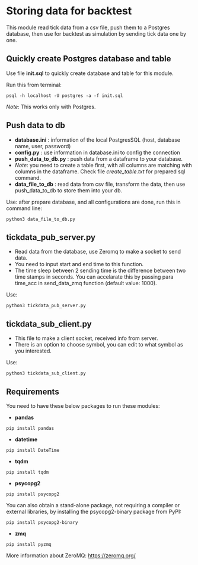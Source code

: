 # Storing data for backtest

This module read tick data from a csv file, push them to a Postgres database, then use for backtest as simulation by sending tick data one by one.

## Quickly create Postgres database and table

Use file **init.sql** to quickly create database and table for this module.

Run this from terminal:
```
psql -h localhost -U postgres -a -f init.sql
```
*Note*: This works only with Postgres.


## Push data to db

- **database.ini** : information of the local PostgresSQL (host, database name, user, password)
- **config.py** : use information in database.ini to config the connection
- **push_data_to_db.py** : push data from a dataframe to your database.
- *Note*: you need to create a table first, with all columns are matching with columns in the dataframe. Check file *create_table.txt* for prepared sql command.
- **data_file_to_db** : read data from csv file, transform the data, then use push_data_to_db to store them into your db.

Use: after prepare database, and all configurations are done, run this in command line:

```
python3 data_file_to_db.py
```

## tickdata_pub_server.py

- Read data from the database, use Zeromq to make a socket to send data.
- You need to input start and end time to this function.
- The time sleep between 2 sending time is the difference between two time stamps in seconds. You can accelarate this by passing para time_acc in send_data_zmq function (default value: 1000).

Use:
```
python3 tickdata_pub_server.py
```

## tickdata_sub_client.py

- This file to make a client socket, received info from server.
- There is an option to choose symbol, you can edit to what symbol as you interested.

Use:
```
python3 tickdata_sub_client.py
```
## Requirements

You need to have these below packages to run these modules:

- **pandas**
```
pip install pandas
```

- **datetime**
```
pip install DateTime
```

- **tqdm**
```
pip install tqdm
```

- **psycopg2**
```
pip install psycopg2
```

You can also obtain a stand-alone package, not requiring a compiler or external libraries, by installing the psycopg2-binary package from PyPI:
```
pip install psycopg2-binary
```

- **zmq**
```
pip install pyzmq
```
More information about ZeroMQ: https://zeromq.org/
